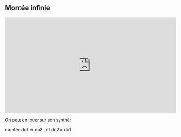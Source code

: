 ## Montée infinie

<iframe width="560" height="315" src="https://www.youtube-nocookie.com/embed/uBCqbajukGc" frameborder="0" allow="accelerometer; autoplay; encrypted-media; gyroscope; picture-in-picture" allowfullscreen></iframe>

On peut en jouer sur son synthé:

montée do1 => do2 , et do2 = do1
